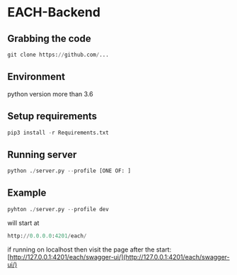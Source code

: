# EACH-Backend

## Grabbing the code
```python
git clone https://github.com/...
```

## Environment
python version more than 3.6

## Setup requirements
```python
pip3 install -r Requirements.txt
```

## Running server
```python
python ./server.py --profile [ONE OF: ]
```

## Example
```python
pyhton ./server.py --profile dev
```

will start at 
```python
http://0.0.0.0:4201/each/
```

if running on localhost then visit the page after the start: [http://127.0.0.1:4201/each/swagger-ui/](http://127.0.0.1:4201/each/swagger-ui/)

